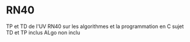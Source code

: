 # RN40

TP et TD de l'UV RN40 sur les algorithmes et la programmation en C
sujet TD et TP inclus 
ALgo non inclu
